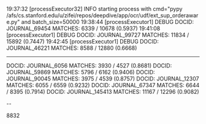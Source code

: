 19:37:32 [processExecutor32] INFO  starting process with cmd="pypy /afs/cs.stanford.edu/u/zifei/repos/deepdive/app/ocr/udf/ext_sup_orderaware.py" and batch_size=50000
19:38:44 [processExecutor1] DEBUG DOCID: JOURNAL_69454  MATCHES: 6339 / 10678 (0.5937)
19:41:08 [processExecutor1] DEBUG DOCID: JOURNAL_99727  MATCHES: 11834 / 15892 (0.7447)
19:42:45 [processExecutor1] DEBUG DOCID: JOURNAL_46221  MATCHES: 8588 / 12880 (0.6668)


----

DOCID: JOURNAL_6056  MATCHES: 3930 / 4527 (0.8681)
DOCID: JOURNAL_59869  MATCHES: 5796 / 6162 (0.9406)
DOCID: JOURNAL_90045  MATCHES: 3975 / 4539 (0.8757)
DOCID: JOURNAL_12307  MATCHES: 6055 / 6559 (0.9232)
DOCID: JOURNAL_67347  MATCHES: 6644 / 8395 (0.7914)
DOCID: JOURNAL_145413  MATCHES: 11167 / 12296 (0.9082)

--

8832